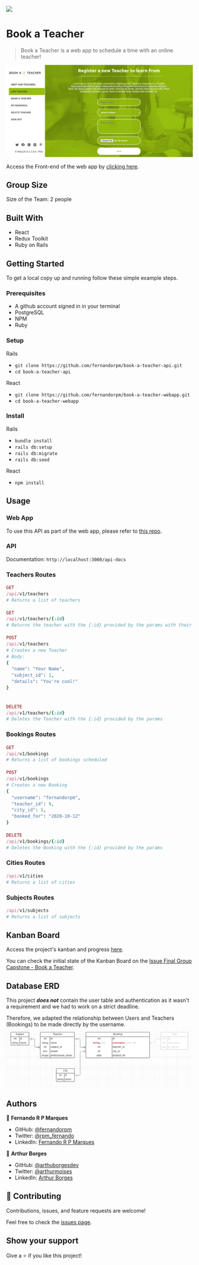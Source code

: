 ![](https://img.shields.io/badge/Microverse-blueviolet)

# Book a Teacher

> Book a Teacher is a web app to schedule a time with an online teacher!

![screenshot](./screenshot.png)

Access the Front-end of the web app by [clicking here](https://github.com/arthurborgesdev/book-a-teacher-webapp).

## Group Size

Size of the Team: 2 people

## Built With

- React
- Redux Toolkit
- Ruby on Rails


## Getting Started

To get a local copy up and running follow these simple example steps.

### Prerequisites

- A github account signed in in your terminal
- PostgreSQL
- NPM
- Ruby

### Setup

Rails
- `git clone https://github.com/fernandorpm/book-a-teacher-api.git`
- `cd book-a-teacher-api`

React
- `git clone https://github.com/fernandorpm/book-a-teacher-webapp.git`
- `cd book-a-teacher-webapp`

### Install

Rails
- `bundle install`
- `rails db:setup`
- `rails db:migrate`
- `rails db:seed`

React
- `npm install`

## Usage
### Web App
To use this API as part of the web app, please refer to [this repo](https://github.com/arthurborgesdev/book-a-teacher-webapp).


### API
Documentation:
`http://localhost:3000/api-docs`

### Teachers Routes
```ruby
GET
/api/v1/teachers
# Returns a list of teachers

GET
/api/v1/teachers/{:id}
# Returns the teacher with the {:id} provided by the params with their details

POST
/api/v1/teachers
# Creates a new Teacher
# Body: 
{
  "name": "Your Name",
  "subject_id": 1,
  "details": "You're cool!"
}


DELETE
/api/v1/teachers/{:id}
# Deletes the Teacher with the {:id} provided by the params


```

### Bookings Routes
```ruby
GET
/api/v1/bookings
# Returns a list of bookings scheduled

POST
/api/v1/bookings
# Creates a new Booking
{
  "username": "fernandorpm",
  "teacher_id": 9,
  "city_id": 1,
  "booked_for": "2020-10-12"
}

DELETE
/api/v1/bookings/{:id}
# Deletes the Booking with the {:id} provided by the params

```

### Cities Routes
```ruby
/api/v1/cities
# Returns a list of cities
```

### Subjects Routes
```ruby
/api/v1/subjects
# Returns a list of subjects
```


## Kanban Board
Access the project's kanban and progress [here](https://github.com/fernandorpm/book-a-teacher-api/projects/1).

You can check the initial state of the Kanban Board on the [Issue Final Group Capstone - Book a Teacher](https://github.com/fernandorpm/book-a-teacher-api/issues/23).

## Database ERD
This project **_does not_** contain the user table and authentication as it wasn't a requirement and we had to work on a strict deadline.

Therefore, we adapted the relationship between Users and Teachers (Bookings) to be made directly by the username.
![ERD](book_erd.png)

## Authors

👤 **Fernando R P Marques**

- GitHub: [@fernandorpm](https://github.com/fernandorpm)
- Twitter: [@rpm_fernando](https://twitter.com/rpm_fernando)
- LinkedIn: [Fernando R P Marques](https://linkedin.com/in/fernandorpm)

👤 **Arthur Borges**

- GitHub: [@arthuborgesdev](https://github.com/arthurborgesdev)
- Twitter: [@arthurmoises](https://twitter.com/arthurmoises)
- LinkedIn: [Arthur Borges](https://linkedin.com/in/arthurmoises)


## 🤝 Contributing

Contributions, issues, and feature requests are welcome!

Feel free to check the [issues page](../../issues/).

## Show your support

Give a ⭐️ if you like this project!

